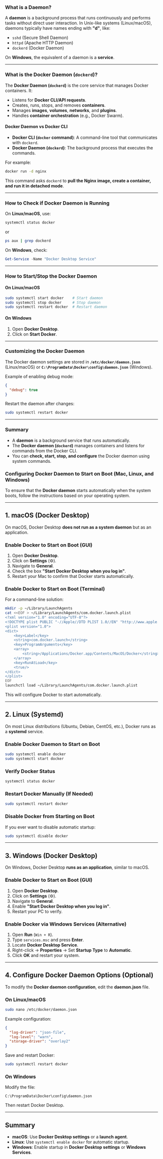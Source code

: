 ### **What is a Daemon?**
A **daemon** is a background process that runs continuously and performs tasks without direct user interaction. In Unix-like systems (Linux/macOS), daemons typically have names ending with **"d"**, like:
- `sshd` (Secure Shell Daemon)
- `httpd` (Apache HTTP Daemon)
- `dockerd` (Docker Daemon)

On **Windows**, the equivalent of a daemon is a **service**.

---

### **What is the Docker Daemon (`dockerd`)?**
The **Docker Daemon (`dockerd`)** is the core service that manages Docker containers. It:
- Listens for **Docker CLI/API requests**.
- Creates, runs, stops, and removes **containers**.
- Manages **images**, **volumes**, **networks**, and **plugins**.
- Handles **container orchestration** (e.g., Docker Swarm).

#### **Docker Daemon vs Docker CLI**
- **Docker CLI (`docker` command)**: A command-line tool that communicates with `dockerd`.
- **Docker Daemon (`dockerd`)**: The background process that executes the commands.

For example:
```bash
docker run -d nginx
```
This command asks `dockerd` to **pull the Nginx image, create a container, and run it in detached mode**.

---

### **How to Check if Docker Daemon is Running**
On **Linux/macOS**, use:
```bash
systemctl status docker
```
or
```bash
ps aux | grep dockerd
```

On **Windows**, check:
```powershell
Get-Service -Name "Docker Desktop Service"
```

---

### **How to Start/Stop the Docker Daemon**
#### **On Linux/macOS**
```bash
sudo systemctl start docker    # Start daemon
sudo systemctl stop docker     # Stop daemon
sudo systemctl restart docker  # Restart daemon
```

#### **On Windows**
1. Open **Docker Desktop**.
2. Click on **Start Docker**.

---

### **Customizing the Docker Daemon**
The Docker daemon settings are stored in **`/etc/docker/daemon.json`** (Linux/macOS) or **`C:\ProgramData\Docker\config\daemon.json`** (Windows).

Example of enabling debug mode:
```json
{
  "debug": true
}
```
Restart the daemon after changes:
```bash
sudo systemctl restart docker
```

---

### **Summary**
- A **daemon** is a background service that runs automatically.
- The **Docker daemon (`dockerd`)** manages containers and listens for commands from the Docker CLI.
- You can **check, start, stop, and configure** the Docker daemon using system commands.

### **Configuring Docker Daemon to Start on Boot (Mac, Linux, and Windows)**

To ensure that the **Docker daemon** starts automatically when the system boots, follow the instructions based on your operating system.

---

## **1. macOS (Docker Desktop)**
On macOS, Docker Desktop **does not run as a system daemon** but as an application.

### **Enable Docker to Start on Boot (GUI)**
1. Open **Docker Desktop**.
2. Click on **Settings** (⚙️).
3. Navigate to **General**.
4. Check the box **"Start Docker Desktop when you log in"**.
5. Restart your Mac to confirm that Docker starts automatically.

### **Enable Docker to Start on Boot (Terminal)**
For a command-line solution:
```bash
mkdir -p ~/Library/LaunchAgents
cat <<EOF > ~/Library/LaunchAgents/com.docker.launch.plist
<?xml version="1.0" encoding="UTF-8"?>
<!DOCTYPE plist PUBLIC "-//Apple//DTD PLIST 1.0//EN" "http://www.apple.com/DTDs/PropertyList-1.0.dtd">
<plist version="1.0">
<dict>
    <key>Label</key>
    <string>com.docker.launch</string>
    <key>ProgramArguments</key>
    <array>
        <string>/Applications/Docker.app/Contents/MacOS/Docker</string>
    </array>
    <key>RunAtLoad</key>
    <true/>
</dict>
</plist>
EOF
launchctl load ~/Library/LaunchAgents/com.docker.launch.plist
```
This will configure Docker to start automatically.

---

## **2. Linux (Systemd)**
On most Linux distributions (Ubuntu, Debian, CentOS, etc.), Docker runs as a **systemd** service.

### **Enable Docker Daemon to Start on Boot**
```bash
sudo systemctl enable docker
sudo systemctl start docker
```

### **Verify Docker Status**
```bash
systemctl status docker
```

### **Restart Docker Manually (If Needed)**
```bash
sudo systemctl restart docker
```

### **Disable Docker from Starting on Boot**
If you ever want to disable automatic startup:
```bash
sudo systemctl disable docker
```

---

## **3. Windows (Docker Desktop)**
On Windows, Docker Desktop **runs as an application**, similar to macOS.

### **Enable Docker to Start on Boot (GUI)**
1. Open **Docker Desktop**.
2. Click on **Settings** (⚙️).
3. Navigate to **General**.
4. Enable **"Start Docker Desktop when you log in"**.
5. Restart your PC to verify.

### **Enable Docker via Windows Services (Alternative)**
1. Open **Run** (`Win + R`).
2. Type `services.msc` and press **Enter**.
3. Locate **Docker Desktop Service**.
4. Right-click → **Properties** → Set **Startup Type** to **Automatic**.
5. Click **OK** and restart your system.

---

## **4. Configure Docker Daemon Options (Optional)**
To modify the **Docker daemon configuration**, edit the **daemon.json** file.

### **On Linux/macOS**
```bash
sudo nano /etc/docker/daemon.json
```

Example configuration:
```json
{
  "log-driver": "json-file",
  "log-level": "warn",
  "storage-driver": "overlay2"
}
```
Save and restart Docker:
```bash
sudo systemctl restart docker
```

### **On Windows**
Modify the file:
```
C:\ProgramData\Docker\config\daemon.json
```
Then restart Docker Desktop.

---

## **Summary**
- **macOS**: Use **Docker Desktop settings** or a **launch agent**.
- **Linux**: Use `systemctl enable docker` for automatic startup.
- **Windows**: Enable startup in **Docker Desktop settings** or **Windows Services**.

